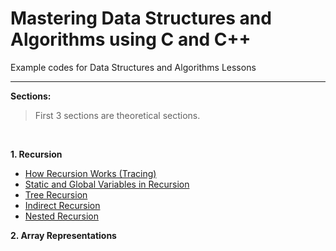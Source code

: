 # Mastering Data Structures and Algorithms using C and C++

Example codes for Data Structures and Algorithms Lessons

-----

**Sections:** 

> First 3 sections are theoretical sections.
<br/>

**1. Recursion**
   - [How Recursion Works (Tracing)](Recursion/4.1.cpp)
   - [Static and Global Variables in Recursion](Recursion/4.5.cpp)
   - [Tree Recursion](Recursion/4.8.cpp)
   - [Indirect Recursion](Recursion/4.9.cpp)
   - [Nested Recursion](Recursion/4.10.cpp)
   
**2. Array Representations**
   
   

